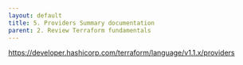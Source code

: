 ```yaml
---
layout: default
title: 5. Providers Summary documentation
parent: 2. Review Terraform fundamentals
---
```


https://developer.hashicorp.com/terraform/language/v1.1.x/providers